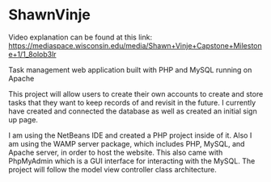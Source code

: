 # ShawnVinje

Video explanation can be found at this link: https://mediaspace.wisconsin.edu/media/Shawn+Vinje+Capstone+Milestone+1/1_8olob3lr

Task management web application built with PHP and MySQL running on Apache

This project will allow users to create their own accounts to create and store tasks that they want to keep records of and revisit in the future.
I currently have created and connected the database as well as created an initial sign up page.

I am using the NetBeans IDE and created a PHP project inside of it.
Also I am using the WAMP server package, which includes PHP, MySQL, and Apache server, in order to host the website.
This also came with PhpMyAdmin which is a GUI interface for interacting with the MySQL.
The project will follow the model view controller class architecture.

